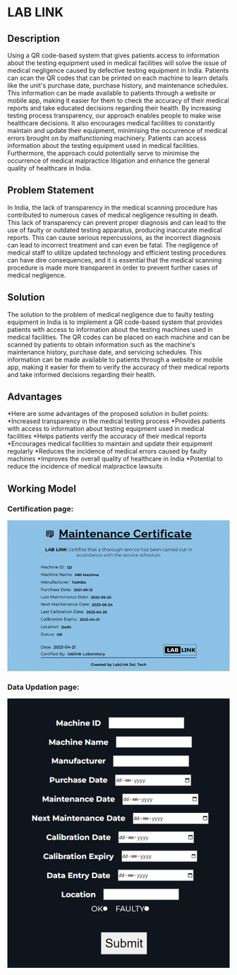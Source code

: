 # LAB LINK

## Description
Using a QR code-based system that gives patients access to information about the testing equipment used in medical facilities will solve the issue of medical negligence caused by defective testing equipment in India. 
Patients can scan the QR codes that can be printed on each machine to learn details like the unit's purchase date, purchase history, and maintenance schedules.
This information can be made available to patients through a website or mobile app, making it easier for them to check the accuracy of their medical reports and take educated decisions regarding their health.
By increasing testing process transparency, our approach enables people to make wise healthcare decisions.
It also encourages medical facilities to constantly maintain and update their equipment, minimising the occurrence of medical errors brought on by malfunctioning machinery. 
Patients can access information about the testing equipment used in medical facilities. 
Furthermore, the approach could potentially serve to minimise the occurrence of medical malpractice litigation and enhance the general quality of healthcare in India.

## Problem Statement
In India, the lack of transparency in the medical scanning procedure has contributed to numerous cases of medical negligence resulting in death. This lack of transparency can prevent proper diagnosis and can lead to the use of faulty or outdated testing apparatus, producing inaccurate medical reports. This can cause serious repercussions, as the incorrect diagnosis can lead to incorrect treatment and can even be fatal. The negligence of medical staff to utilize updated technology and efficient testing procedures can have dire consequences, and it is essential that the medical scanning procedure is made more transparent in order to prevent further cases of medical negligence.

## Solution
The solution to the problem of medical negligence due to faulty testing equipment in India is to implement a QR code-based system that provides patients with access to information about the testing machines used in medical facilities. 
The QR codes can be placed on each machine and can be scanned by patients to obtain information such as the machine's maintenance history, purchase date, and servicing schedules. 
This information can be made available to patients through a website or mobile app, making it easier for them to verify the accuracy of their medical reports and take informed decisions regarding their health.

## Advantages
*Here are some advantages of the proposed solution in bullet points:
*Increased transparency in the medical testing process
*Provides patients with access to information about testing equipment used in medical facilities
*Helps patients verify the accuracy of their medical reports
*Encourages medical facilities to maintain and update their equipment regularly
*Reduces the incidence of medical errors caused by faulty machines
*Improves the overall quality of healthcare in India
*Potential to reduce the incidence of medical malpractice lawsuits

## Working Model
### Certification page:
![Certificate](./src/img/Certificate1.png)
### Data Updation page:
![Data Updation Page](./src/img/DataUpdation.png)
